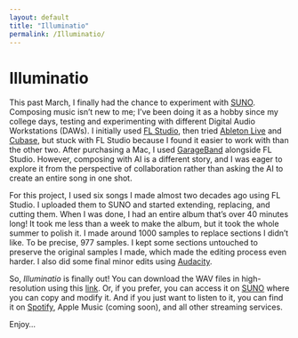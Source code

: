```yaml
---
layout: default
title: "Illuminatio"
permalink: /Illuminatio/
---
```


# Illuminatio

This past March, I finally had the chance to experiment with [SUNO](https://suno.com). Composing music isn’t new to me; I’ve been doing it as a hobby since my college days, testing and experimenting with different Digital Audio Workstations (DAWs). I initially used [FL Studio](https://www.image-line.com), then tried [Ableton Live](https://www.ableton.com/en/) and [Cubase](https://www.steinberg.net/cubase/), but stuck with FL Studio because I found it easier to work with than the other two. After purchasing a Mac, I used [GarageBand](https://www.apple.com/mac/garageband/) alongside FL Studio. However, composing with AI is a different story, and I was eager to explore it from the perspective of collaboration rather than asking the AI to create an entire song in one shot.

For this project, I used six songs I made almost two decades ago using FL Studio. I uploaded them to SUNO and started extending, replacing, and cutting them. When I was done, I had an entire album that’s over 40 minutes long! It took me less than a week to make the album, but it took the whole summer to polish it. I made around 1000 samples to replace sections I didn’t like. To be precise, 977 samples. I kept some sections untouched to preserve the original samples I made, which made the editing process even harder. I also did some final minor edits using [Audacity](https://www.audacityteam.org).

So, *Illuminatio* is finally out! You can download the WAV files in high-resolution using this [link](https://drive.google.com/drive/folders/1mDuL-QbjgvFdOf3aLoL_eTagJVxX3j-J?usp=share_link). Or, if you prefer, you can access it on [SUNO](https://suno.com/playlist/3485c42f-4b64-4a8a-a357-f6f775c067dc) where you can copy and modify it. And if you just want to listen to it, you can find it on [Spotify](https://open.spotify.com/album/2Q2G0yyL3h3AzUTuAP2ZJe?si=AL45UOQpRF2m0UYUTfDyGQ), Apple Music (coming soon), and all other streaming services.

Enjoy…



